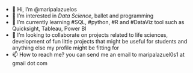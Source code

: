 - 👋 Hi, I’m @maripalazuelos
- 👀 I’m interested in _Data Science_, ballet and programming
- 🌱 I’m currently learning #SQL, #python, #R and #DataViz tool such as Quicksight, Tableau, Power BI
- 💞️ I’m looking to collaborate on projects related to life sciences, development of fun little projects that might be useful for students and anything else my profile might be fitting for
- 📫 How to reach me? you can send me an email to maripalazuel0s1 at gmail dot com

<!---
maripalazuelos/maripalazuelos is a ✨ special ✨ repository because its `README.md` (this file) appears on your GitHub profile.
You can click the Preview link to take a look at your changes.
--->
